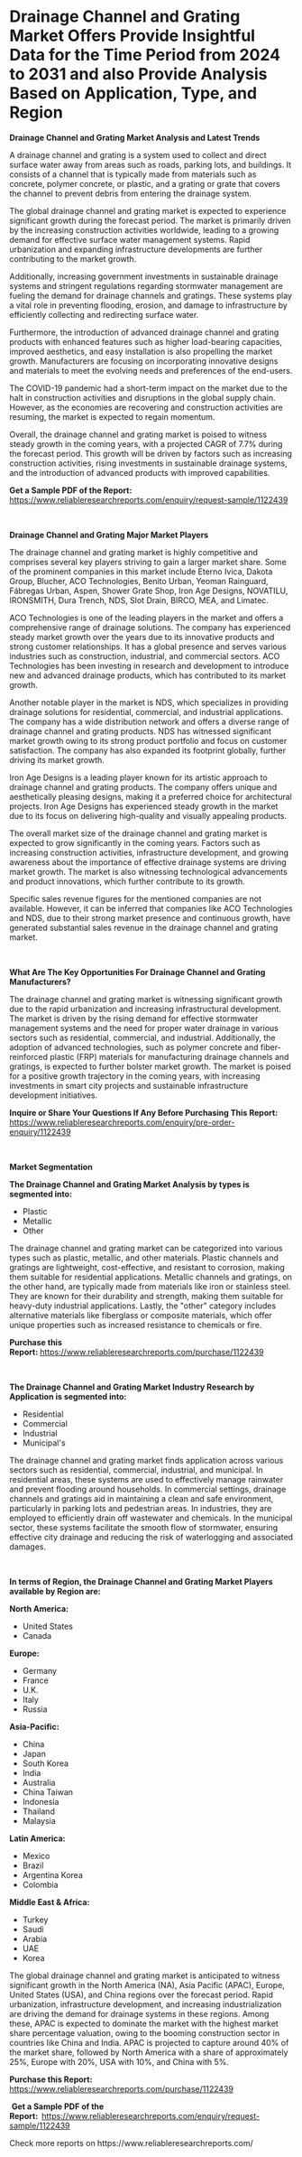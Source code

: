 <p><h1>Drainage Channel and Grating Market Offers Provide Insightful Data for the Time Period from 2024 to 2031 and also Provide Analysis Based on Application, Type, and Region</h1></p><p><strong>Drainage Channel and Grating Market Analysis and Latest Trends</strong></p>
<p><p>A drainage channel and grating is a system used to collect and direct surface water away from areas such as roads, parking lots, and buildings. It consists of a channel that is typically made from materials such as concrete, polymer concrete, or plastic, and a grating or grate that covers the channel to prevent debris from entering the drainage system.</p><p>The global drainage channel and grating market is expected to experience significant growth during the forecast period. The market is primarily driven by the increasing construction activities worldwide, leading to a growing demand for effective surface water management systems. Rapid urbanization and expanding infrastructure developments are further contributing to the market growth.</p><p>Additionally, increasing government investments in sustainable drainage systems and stringent regulations regarding stormwater management are fueling the demand for drainage channels and gratings. These systems play a vital role in preventing flooding, erosion, and damage to infrastructure by efficiently collecting and redirecting surface water.</p><p>Furthermore, the introduction of advanced drainage channel and grating products with enhanced features such as higher load-bearing capacities, improved aesthetics, and easy installation is also propelling the market growth. Manufacturers are focusing on incorporating innovative designs and materials to meet the evolving needs and preferences of the end-users.</p><p>The COVID-19 pandemic had a short-term impact on the market due to the halt in construction activities and disruptions in the global supply chain. However, as the economies are recovering and construction activities are resuming, the market is expected to regain momentum.</p><p>Overall, the drainage channel and grating market is poised to witness steady growth in the coming years, with a projected CAGR of 7.7% during the forecast period. This growth will be driven by factors such as increasing construction activities, rising investments in sustainable drainage systems, and the introduction of advanced products with improved capabilities.</p></p>
<p><strong>Get a Sample PDF of the Report:&nbsp;</strong> <a href="https://www.reliableresearchreports.com/enquiry/request-sample/1122439">https://www.reliableresearchreports.com/enquiry/request-sample/1122439</a></p>
<p>&nbsp;</p>
<p><strong>Drainage Channel and Grating Major Market Players</strong></p>
<p><p>The drainage channel and grating market is highly competitive and comprises several key players striving to gain a larger market share. Some of the prominent companies in this market include Eterno Ivica, Dakota Group, Blucher, ACO Technologies, Benito Urban, Yeoman Rainguard, Fábregas Urban, Aspen, Shower Grate Shop, Iron Age Designs, NOVATILU, IRONSMITH, Dura Trench, NDS, Slot Drain, BIRCO, MEA, and Limatec.</p><p>ACO Technologies is one of the leading players in the market and offers a comprehensive range of drainage solutions. The company has experienced steady market growth over the years due to its innovative products and strong customer relationships. It has a global presence and serves various industries such as construction, industrial, and commercial sectors. ACO Technologies has been investing in research and development to introduce new and advanced drainage products, which has contributed to its market growth.</p><p>Another notable player in the market is NDS, which specializes in providing drainage solutions for residential, commercial, and industrial applications. The company has a wide distribution network and offers a diverse range of drainage channel and grating products. NDS has witnessed significant market growth owing to its strong product portfolio and focus on customer satisfaction. The company has also expanded its footprint globally, further driving its market growth.</p><p>Iron Age Designs is a leading player known for its artistic approach to drainage channel and grating products. The company offers unique and aesthetically pleasing designs, making it a preferred choice for architectural projects. Iron Age Designs has experienced steady growth in the market due to its focus on delivering high-quality and visually appealing products.</p><p>The overall market size of the drainage channel and grating market is expected to grow significantly in the coming years. Factors such as increasing construction activities, infrastructure development, and growing awareness about the importance of effective drainage systems are driving market growth. The market is also witnessing technological advancements and product innovations, which further contribute to its growth.</p><p>Specific sales revenue figures for the mentioned companies are not available. However, it can be inferred that companies like ACO Technologies and NDS, due to their strong market presence and continuous growth, have generated substantial sales revenue in the drainage channel and grating market.</p></p>
<p>&nbsp;</p>
<p><strong>What Are The Key Opportunities For Drainage Channel and Grating Manufacturers?</strong></p>
<p><p>The drainage channel and grating market is witnessing significant growth due to the rapid urbanization and increasing infrastructural development. The market is driven by the rising demand for effective stormwater management systems and the need for proper water drainage in various sectors such as residential, commercial, and industrial. Additionally, the adoption of advanced technologies, such as polymer concrete and fiber-reinforced plastic (FRP) materials for manufacturing drainage channels and gratings, is expected to further bolster market growth. The market is poised for a positive growth trajectory in the coming years, with increasing investments in smart city projects and sustainable infrastructure development initiatives.</p></p>
<p><strong>Inquire or Share Your Questions If Any Before Purchasing This Report:</strong> <a href="https://www.reliableresearchreports.com/enquiry/pre-order-enquiry/1122439">https://www.reliableresearchreports.com/enquiry/pre-order-enquiry/1122439</a></p>
<p>&nbsp;</p>
<p><strong>Market Segmentation</strong></p>
<p><strong>The Drainage Channel and Grating Market Analysis by types is segmented into:</strong></p>
<p><ul><li>Plastic</li><li>Metallic</li><li>Other</li></ul></p>
<p><p>The drainage channel and grating market can be categorized into various types such as plastic, metallic, and other materials. Plastic channels and gratings are lightweight, cost-effective, and resistant to corrosion, making them suitable for residential applications. Metallic channels and gratings, on the other hand, are typically made from materials like iron or stainless steel. They are known for their durability and strength, making them suitable for heavy-duty industrial applications. Lastly, the "other" category includes alternative materials like fiberglass or composite materials, which offer unique properties such as increased resistance to chemicals or fire.</p></p>
<p><strong>Purchase this Report:&nbsp;</strong><a href="https://www.reliableresearchreports.com/purchase/1122439">https://www.reliableresearchreports.com/purchase/1122439</a></p>
<p>&nbsp;</p>
<p><strong>The Drainage Channel and Grating Market Industry Research by Application is segmented into:</strong></p>
<p><ul><li>Residential</li><li>Commercial</li><li>Industrial</li><li>Municipal's</li></ul></p>
<p><p>The drainage channel and grating market finds application across various sectors such as residential, commercial, industrial, and municipal. In residential areas, these systems are used to effectively manage rainwater and prevent flooding around households. In commercial settings, drainage channels and gratings aid in maintaining a clean and safe environment, particularly in parking lots and pedestrian areas. In industries, they are employed to efficiently drain off wastewater and chemicals. In the municipal sector, these systems facilitate the smooth flow of stormwater, ensuring effective city drainage and reducing the risk of waterlogging and associated damages.</p></p>
<p>&nbsp;</p>
<p><strong>In terms of Region, the Drainage Channel and Grating Market Players available by Region are:</strong></p>
<p>
    <p> <strong> North America: </strong>
        <ul>
            <li>United States</li>
            <li>Canada</li>
        </ul>
        </p> 
    <p> <strong> Europe: </strong>
        <ul>
            <li>Germany</li>
            <li>France</li>
            <li>U.K.</li>
            <li>Italy</li>
            <li>Russia</li>
        </ul>
        </p> 
    <p> <strong> Asia-Pacific: </strong>
        <ul>
            <li>China</li>
            <li>Japan</li>
            <li>South Korea</li>
            <li>India</li>
            <li>Australia</li>
            <li>China Taiwan</li>
            <li>Indonesia</li>
            <li>Thailand</li>
            <li>Malaysia</li>
        </ul>
        </p> 
    <p> <strong> Latin America: </strong>
        <ul>
            <li>Mexico</li>
            <li>Brazil</li>
            <li>Argentina Korea</li>
            <li>Colombia</li>
        </ul>
        </p> 
    <p> <strong> Middle East & Africa: </strong>
        <ul>
            <li>Turkey</li>
            <li>Saudi</li>
            <li>Arabia</li>
            <li>UAE</li>
            <li>Korea</li>
        </ul>
    </p>
    </p>
<p><p>The global drainage channel and grating market is anticipated to witness significant growth in the North America (NA), Asia Pacific (APAC), Europe, United States (USA), and China regions over the forecast period. Rapid urbanization, infrastructure development, and increasing industrialization are driving the demand for drainage systems in these regions. Among these, APAC is expected to dominate the market with the highest market share percentage valuation, owing to the booming construction sector in countries like China and India. APAC is projected to capture around 40% of the market share, followed by North America with a share of approximately 25%, Europe with 20%, USA with 10%, and China with 5%.</p></p>
<p><strong>Purchase this Report: </strong><a href="https://www.reliableresearchreports.com/purchase/1122439">https://www.reliableresearchreports.com/purchase/1122439</a></p>
<p>&nbsp;<strong>Get a Sample PDF of the Report:&nbsp;&nbsp;</strong><a href="https://www.reliableresearchreports.com/enquiry/request-sample/1122439">https://www.reliableresearchreports.com/enquiry/request-sample/1122439</a></p>
<p><strong></strong></p>
<p>Check more reports on https://www.reliableresearchreports.com/</p>